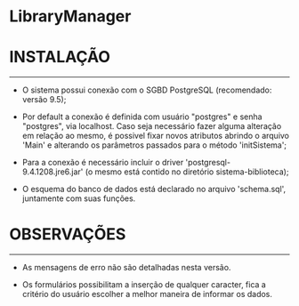 ﻿# LibraryManager

# INSTALAÇÃO
--------------------------------------------------------------------------------
 
 - O sistema possui conexão com o SGBD PostgreSQL (recomendado: versão 9.5); 

 - Por default a conexão é definida com usuário "postgres" e senha "postgres", via localhost. Caso seja necessário fazer
 alguma alteração em relação ao mesmo, é possivel fixar novos atributos abrindo o arquivo 'Main' e alterando os parâmetros passados 
 para o método 'initSistema';

 - Para a conexão é necessário incluir o driver 'postgresql-9.4.1208.jre6.jar' (o mesmo está contido no diretório sistema-biblioteca);

 - O esquema do banco de dados está declarado no arquivo 'schema.sql', juntamente com suas funções.

 # OBSERVAÇÕES
 ------------------------------------------------------------------------------

  - As mensagens de erro não são detalhadas nesta versão.

  - Os formulários possibilitam a inserção de qualquer caracter, fica a critério do usuário escolher a melhor maneira de informar os dados.

